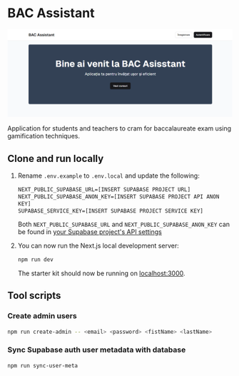 # BAC Assistant

![Screenshot of main page](project-image.png)

Application for students and teachers to cram for baccalaureate exam using gamification techniques.

## Clone and run locally

1. Rename `.env.example` to `.env.local` and update the following:

   ```
   NEXT_PUBLIC_SUPABASE_URL=[INSERT SUPABASE PROJECT URL]
   NEXT_PUBLIC_SUPABASE_ANON_KEY=[INSERT SUPABASE PROJECT API ANON KEY]
   SUPABASE_SERVICE_KEY=[INSERT SUPABASE PROJECT SERVICE KEY]
   ```

   Both `NEXT_PUBLIC_SUPABASE_URL` and `NEXT_PUBLIC_SUPABASE_ANON_KEY` can be found in [your Supabase project's API settings](https://app.supabase.com/project/_/settings/api)

2. You can now run the Next.js local development server:

   ```bash
   npm run dev
   ```

   The starter kit should now be running on [localhost:3000](http://localhost:3000/).



## Tool scripts
### Create admin users
```bash
npm run create-admin -- <email> <password> <fistName> <lastName>
```

### Sync Supabase auth user metadata with database
```bash
npm run sync-user-meta
```
